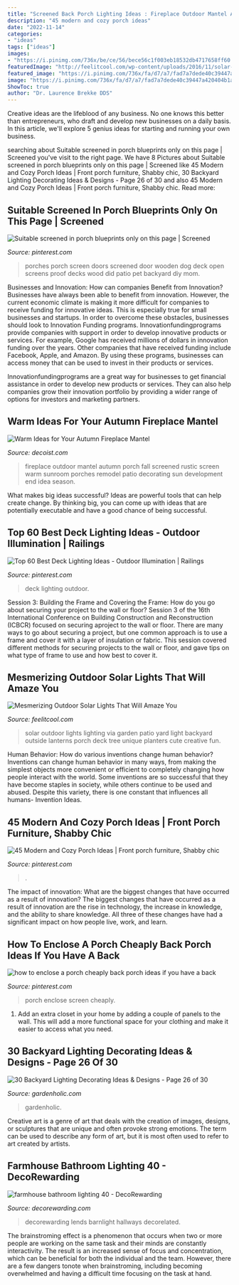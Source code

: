 ```yaml
---
title: "Screened Back Porch Lighting Ideas : Fireplace Outdoor Mantel Autumn Porch Fall Screened Rustic Screen Warm Sunroom Porches Remodel Patio Decorating Sun Development End Idea Season"
description: "45 modern and cozy porch ideas"
date: "2022-11-14"
categories:
- "ideas"
tags: ["ideas"]
images:
- "https://i.pinimg.com/736x/be/ce/56/bece56c1f003eb18532db4717658ff60.jpg"
featuredImage: "http://feelitcool.com/wp-content/uploads/2016/11/solar-outdoor-lighting-ideas16.jpg"
featured_image: "https://i.pinimg.com/736x/fa/d7/a7/fad7a7dede40c39447a420404b1a5a0b.jpg"
image: "https://i.pinimg.com/736x/fa/d7/a7/fad7a7dede40c39447a420404b1a5a0b.jpg"
ShowToc: true
author: "Dr. Laurence Brekke DDS"
---
```



Creative ideas are the lifeblood of any business. No one knows this better than entrepreneurs, who draft and develop new businesses on a daily basis. In this article, we'll explore 5 genius ideas for starting and running your own business.

	

		
searching about Suitable screened in porch blueprints only on this page | Screened you've visit to the right page. We have 8 Pictures about Suitable screened in porch blueprints only on this page | Screened like 45 Modern and Cozy Porch Ideas | Front porch furniture, Shabby chic, 30 Backyard Lighting Decorating Ideas &amp; Designs - Page 26 of 30 and also 45 Modern and Cozy Porch Ideas | Front porch furniture, Shabby chic. Read more:
		
    
## Suitable Screened In Porch Blueprints Only On This Page | Screened

<img loading=lazy src="https://i.pinimg.com/736x/fa/d7/a7/fad7a7dede40c39447a420404b1a5a0b.jpg" onerror="this.onerror=null;this.src='https://tse1.mm.bing.net/th?id=OIP.KOX1lqOG-tdk0bO3oyFWBgHaJ3&amp;pid=15.1';" alt="Suitable screened in porch blueprints only on this page | Screened">

_Source: pinterest.com_

>porches porch screen doors screened door wooden dog deck open screens proof decks wood did patio pet backyard diy mom. 

	

Businesses and Innovation: How can companies Benefit from Innovation?
Businesses have always been able to benefit from innovation. However, the current economic climate is making it more difficult for companies to receive funding for innovative ideas. This is especially true for small businesses and startups. In order to overcome these obstacles, businesses should look to Innovation Funding programs.
Innovationfundingprograms provide companies with support in order to develop innovative products or services. For example, Google has received millions of dollars in innovation funding over the years. Other companies that have received funding include Facebook, Apple, and Amazon. By using these programs, businesses can access money that can be used to invest in their products or services.

Innovationfundingprograms are a great way for businesses to get financial assistance in order to develop new products or services. They can also help companies grow their innovation portfolio by providing a wider range of options for investors and marketing partners.

    
## Warm Ideas For Your Autumn Fireplace Mantel

<img loading=lazy src="http://cdn.decoist.com/wp-content/uploads/2012/09/fireplace-mantle-outdoor-fall-e1347482547701.jpg" onerror="this.onerror=null;this.src='https://tse2.mm.bing.net/th?id=OIP.P5hjFL0FPU_xWa4irho7ogHaE_&amp;pid=15.1';" alt="Warm Ideas for Your Autumn Fireplace Mantel">

_Source: decoist.com_

>fireplace outdoor mantel autumn porch fall screened rustic screen warm sunroom porches remodel patio decorating sun development end idea season. 

	

What makes big ideas successful?
Ideas are powerful tools that can help create change. By thinking big, you can come up with ideas that are potentially executable and have a good chance of being successful.

    
## Top 60 Best Deck Lighting Ideas - Outdoor Illumination | Railings

<img loading=lazy src="https://i.pinimg.com/736x/be/ce/56/bece56c1f003eb18532db4717658ff60.jpg" onerror="this.onerror=null;this.src='https://tse2.mm.bing.net/th?id=OIP.PcKZL6cQu6Qs98fd2SJ-vAHaFj&amp;pid=15.1';" alt="Top 60 Best Deck Lighting Ideas - Outdoor Illumination | Railings">

_Source: pinterest.com_

>deck lighting outdoor. 

	

Session 3: Building the Frame and Covering the Frame: How do you go about securing your project to the wall or floor?
Session 3 of the 16th International Conference on Building Construction and Reconstruction (ICBCR) focused on securing aproject to the wall or floor. There are many ways to go about securing a project, but one common approach is to use a frame and cover it with a layer of insulation or fabric. This session covered different methods for securing projects to the wall or floor, and gave tips on what type of frame to use and how best to cover it.

    
## Mesmerizing Outdoor Solar Lights That Will Amaze You

<img loading=lazy src="http://feelitcool.com/wp-content/uploads/2016/11/solar-outdoor-lighting-ideas16.jpg" onerror="this.onerror=null;this.src='https://tse4.mm.bing.net/th?id=OIP.5C5wzR_Klkuhr-jLr_Ke6AHaLF&amp;pid=15.1';" alt="Mesmerizing Outdoor Solar Lights That Will Amaze You">

_Source: feelitcool.com_

>solar outdoor lights lighting via garden patio yard light backyard outside lanterns porch deck tree unique planters cute creative fun. 

	

Human Behavior: How do various inventions change human behavior?
Inventions can change human behavior in many ways, from making the simplest objects more convenient or efficient to completely changing how people interact with the world. Some inventions are so successful that they have become staples in society, while others continue to be used and abused. Despite this variety, there is one constant that influences all humans- Invention Ideas.

    
## 45 Modern And Cozy Porch Ideas | Front Porch Furniture, Shabby Chic

<img loading=lazy src="https://i.pinimg.com/736x/a7/5d/61/a75d61245b695f4eca35893920b95ba2.jpg" onerror="this.onerror=null;this.src='https://tse2.mm.bing.net/th?id=OIP.RuB90YCrWbI9pmJTroR7ogHaJ3&amp;pid=15.1';" alt="45 Modern and Cozy Porch Ideas | Front porch furniture, Shabby chic">

_Source: pinterest.com_

>. 

	

The impact of innovation: What are the biggest changes that have occurred as a result of innovation?
The biggest changes that have occurred as a result of innovation are the rise in technology, the increase in knowledge, and the ability to share knowledge. All three of these changes have had a significant impact on how people live, work, and learn.

    
## How To Enclose A Porch Cheaply Back Porch Ideas If You Have A Back

<img loading=lazy src="https://i.pinimg.com/736x/6b/1c/37/6b1c3788898244a0aec621d1d73eff53.jpg" onerror="this.onerror=null;this.src='https://tse3.mm.bing.net/th?id=OIP.pCHTSUNKL8_twT8RMaG2BAHaFj&amp;pid=15.1';" alt="how to enclose a porch cheaply back porch ideas if you have a back">

_Source: pinterest.com_

>porch enclose screen cheaply. 

	

1. Add an extra closet in your home by adding a couple of panels to the wall. This will add a more functional space for your clothing and make it easier to access what you need.

    
## 30 Backyard Lighting Decorating Ideas &amp; Designs - Page 26 Of 30

<img loading=lazy src="https://gardenholic.com/wp-content/uploads/2019/02/Lights-26.jpg" onerror="this.onerror=null;this.src='https://tse1.mm.bing.net/th?id=OIP.3J6bd-9QfOSxRsMWJ6ti8AHaK0&amp;pid=15.1';" alt="30 Backyard Lighting Decorating Ideas &amp; Designs - Page 26 of 30">

_Source: gardenholic.com_

>gardenholic. 

	

Creative art is a genre of art that deals with the creation of images, designs, or sculptures that are unique and often provoke strong emotions. The term can be used to describe any form of art, but it is most often used to refer to art created by artists.

    
## Farmhouse Bathroom Lighting 40 - DecoRewarding

<img loading=lazy src="http://decorewarding.com/wp-content/uploads/2018/07/farmhouse-bathroom-lighting-40-768x1024.jpg" onerror="this.onerror=null;this.src='https://tse3.mm.bing.net/th?id=OIP.Mf08uHL79ew4LyvvAxP_6gHaJ4&amp;pid=15.1';" alt="farmhouse bathroom lighting 40 - DecoRewarding">

_Source: decorewarding.com_

>decorewarding lends barnlight hallways decorelated. 

	

The brainstroming effect is a phenomenon that occurs when two or more people are working on the same task and their minds are constantly interactivity. The result is an increased sense of focus and concentration, which can be beneficial for both the individual and the team. However, there are a few dangers tonote when brainstroming, including becoming overwhelmed and having a difficult time focusing on the task at hand.

